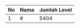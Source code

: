 | No | Nama            | Jumlah Level |
|----|-----------------|--------------|
| 1  | #    |    5404        |
